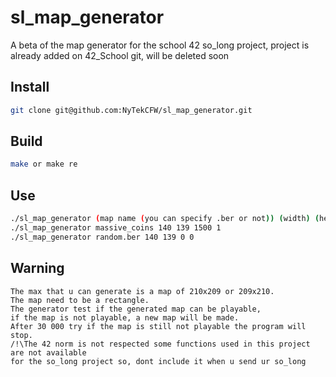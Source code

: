 # sl_map_generator
A beta of the map generator for the school 42 so_long project, project is already added on 42_School git, will be deleted soon

## Install
```bash
git clone git@github.com:NyTekCFW/sl_map_generator.git
```
## Build
```bash
make or make re
```
## Use
```bash
./sl_map_generator (map name (you can specify .ber or not)) (width) (height) (number of collectibles 0 = automatic) (number of walls in map 0 = automatic)
./sl_map_generator massive_coins 140 139 1500 1
./sl_map_generator random.ber 140 139 0 0
```
## Warning
```
The max that u can generate is a map of 210x209 or 209x210.
The map need to be a rectangle.
The generator test if the generated map can be playable,
if the map is not playable, a new map will be made.
After 30 000 try if the map is still not playable the program will stop.
/!\The 42 norm is not respected some functions used in this project are not available
for the so_long project so, dont include it when u send ur so_long
```
